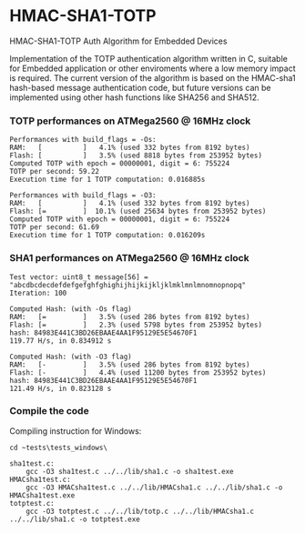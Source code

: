 # HMAC-SHA1-TOTP
HMAC-SHA1-TOTP Auth Algorithm for Embedded Devices
 
Implementation of the TOTP authentication algorithm written in C, suitable for Embedded application or other enviroments where a low memory impact is required.
The current version of the algorithm is based on the HMAC-sha1 hash-based message authentication code, but future versions can be implemented using other hash functions like SHA256 and SHA512.
 
### TOTP performances on ATMega2560 @ 16MHz clock
```
Performances with build_flags = -Os:
RAM:   [          ]   4.1% (used 332 bytes from 8192 bytes)
Flash: [          ]   3.5% (used 8818 bytes from 253952 bytes)
Computed TOTP with epoch = 00000001, digit = 6: 755224
TOTP per second: 59.22
Execution time for 1 TOTP computation: 0.016885s

Performances with build_flags = -O3:
RAM:   [          ]   4.1% (used 332 bytes from 8192 bytes)    
Flash: [=         ]  10.1% (used 25634 bytes from 253952 bytes)
Computed TOTP with epoch = 00000001, digit = 6: 755224
TOTP per second: 61.69
Execution time for 1 TOTP computation: 0.016209s
```
### SHA1 performances on ATMega2560 @ 16MHz clock
```
Test vector: uint8_t message[56] = "abcdbcdecdefdefgefghfghighijhijkijkljklmklmnlmnomnopnopq"
Iteration: 100

Computed Hash: (with -Os flag)
RAM:   [=         ]   3.5% (used 286 bytes from 8192 bytes)
Flash: [=         ]   2.3% (used 5798 bytes from 253952 bytes)
hash: 84983E441C3BD26EBAAE4AA1F95129E5E54670F1
119.77 H/s, in 0.834912 s

Computed Hash: (with -O3 flag)
RAM:   [-         ]   3.5% (used 286 bytes from 8192 bytes)
Flash: [-         ]   4.4% (used 11200 bytes from 253952 bytes)
hash: 84983E441C3BD26EBAAE4AA1F95129E5E54670F1
121.49 H/s, in 0.823128 s
```
### Compile the code
Compiling instruction for Windows:
```
cd ~tests\tests_windows\

sha1test.c:
    gcc -O3 sha1test.c ../../lib/sha1.c -o sha1test.exe
HMACsha1test.c:
    gcc -O3 HMACsha1test.c ../../lib/HMACsha1.c ../../lib/sha1.c -o HMACsha1test.exe
totptest.c:
    gcc -O3 totptest.c ../../lib/totp.c ../../lib/HMACsha1.c ../../lib/sha1.c -o totptest.exe
```
